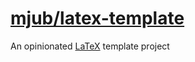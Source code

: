 # [mjub/latex-template](https://github.com/mjub/latex-template)
An opinionated [LaTeX](https://www.latex-project.org/) template project

